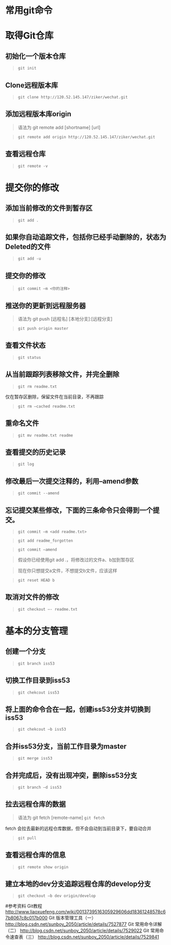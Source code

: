 常用git命令
==========================

取得Git仓库
==========================

初始化一个版本仓库
--------------------------
>`git init`

Clone远程版本库
--------------------------
>`git clone http://120.52.145.147/ziker/wechat.git`

添加远程版本库origin
--------------------------
>语法为 git remote add [shortname] [url]

>`git remote add origin http://120.52.145.147/ziker/wechat.git`

查看远程仓库
--------------------------
>`git remote -v`

提交你的修改
==========================
添加当前修改的文件到暂存区
--------------------------
>`git add .`

如果你自动追踪文件，包括你已经手动删除的，状态为Deleted的文件
--------------------------
>`git add -u`

提交你的修改
--------------------------
>`git commit –m <你的注释>`

推送你的更新到远程服务器
--------------------------
>语法为 git push [远程名] [本地分支]:[远程分支]

>`git push origin master`

查看文件状态
--------------------------
>`git status`

从当前跟踪列表移除文件，并完全删除
--------------------------
>`git rm readme.txt`

仅在暂存区删除，保留文件在当前目录，不再跟踪
>`git rm –cached readme.txt`

重命名文件
--------------------------
>`git mv readme.txt readme`

查看提交的历史记录
--------------------------
>`git log`

修改最后一次提交注释的，利用–amend参数
--------------------------
>`git commit --amend`

忘记提交某些修改，下面的三条命令只会得到一个提交。
--------------------------
>`git commit –m <add readme.txt>`

>`git add readme_forgotten`

>`git commit –amend`

>假设你已经使用git add .，将修改过的文件a、b加到暂存区

>现在你只想提交a文件，不想提交b文件，应该这样

>`git reset HEAD b`

取消对文件的修改
--------------------------
>`git checkout –- readme.txt`

基本的分支管理
==========================
创建一个分支
--------------------------
>`git branch iss53`

切换工作目录到iss53
--------------------------
>`git chekcout iss53`

将上面的命令合在一起，创建iss53分支并切换到iss53
--------------------------
>`git chekcout –b iss53`

合并iss53分支，当前工作目录为master
--------------------------
>`git merge iss53`

合并完成后，没有出现冲突，删除iss53分支
--------------------------
>`git branch –d iss53`

拉去远程仓库的数据
--------------------------
>语法为 git fetch [remote-name]
>`git fetch`

fetch 会拉去最新的远程仓库数据，但不会自动到当前目录下，要自动合并
>`git pull`

查看远程仓库的信息
--------------------------
>`git remote show origin`

建立本地的dev分支追踪远程仓库的develop分支
--------------------------
>`git checkout –b dev origin/develop`


#参考资料
Git教程
http://www.liaoxuefeng.com/wiki/0013739516305929606dd18361248578c67b8067c8c017b000
Git 版本管理工具（一）
http://blog.csdn.net/sunboy_2050/article/details/7527877
Git 常用命令详解（二）
http://blog.csdn.net/sunboy_2050/article/details/7529022
Git 常用命令速查表（三）
http://blog.csdn.net/sunboy_2050/article/details/7529841
